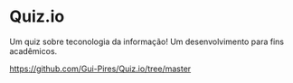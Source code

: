 # Quiz.io
Um quiz sobre teconologia da informação! Um desenvolvimento para fins acadêmicos.

https://github.com/Gui-Pires/Quiz.io/tree/master

